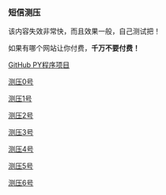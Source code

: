 ### 短信测压

该内容失效非常快，而且效果一般，自己测试把！

如果有哪个网站让你付费，**千万不要付费！**

[GitHub PY程序项目](https://github.com/OpenEthan/SMSBoom)

[测压0号](https://n103.top:84/smsboom/index.php)

[测压1号](http://www.xsdggw.cn/t/tool/zxdx/)

[测压2号](https://www.hpeak.cn/hz/)

[测压3号](http://wan568.xyz/RQ7lypEu20qBrCKI3S/sms.html)

[测压4号](https://www.dsdx.top/)

[测压5号](https://ceya.me/index.php)

[测压6号](http://zenglaotou.s601.xrea.com/)